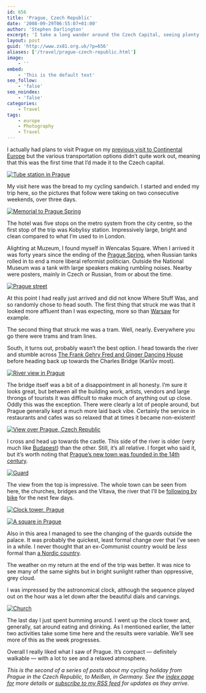 ```yaml
---
id: 656
title: 'Prague, Czech Republic'
date: '2008-09-29T06:55:07+01:00'
author: 'Stephen Darlington'
excerpt: 'I take a long wander around the Czech Capital, seeing plenty of its famous sites and even sampling some local food when staff deign to serve me.'
layout: post
guid: 'http://www.zx81.org.uk/?p=656'
aliases: ['/travel/prague-czech-republic.html']
image:
    - ''
embed:
    - 'This is the default text'
seo_follow:
    - 'false'
seo_noindex:
    - 'false'
categories:
    - Travel
tags:
    - europe
    - Photography
    - Travel
---
```


I actually had plans to visit Prague on my [previous visit to Continental Europe](http://www.zx81.org.uk/travel/tuscany-italy.html) but the various transportation options didn’t quite work out, meaning that this was the first time that I’d made it to the Czech capital.

[![Tube station in Prague](https://i0.wp.com/farm8.staticflickr.com/7050/6928331265_c9348e5edc.jpg?resize=500%2C333)](http://www.flickr.com/photos/stephendarlington/6928331265/ "Tube station in Prague by stephendarlington, on Flickr")

My visit here was the bread to my cycling sandwich. I started and ended my trip here, so the pictures that follow were taking on two consecutive weekends, over three days.

[![Memorial to Prague Spring](https://i0.wp.com/farm8.staticflickr.com/7045/6928331653_06ef59e349.jpg?resize=500%2C333)](http://www.flickr.com/photos/stephendarlington/6928331653/ "Memorial to Prague Spring by stephendarlington, on Flickr")

The hotel was five stops on the metro system from the city centre, so the first stop of the trip was Kobylisy station. Impressively large, bright and clean compared to what I’m used to in London.

Alighting at Muzeum, I found myself in Wencalas Square. When I arrived it was forty years since the ending of the [Prague Spring](http://en.wikipedia.org/wiki/Prague_Spring), when Russian tanks rolled in to end a more liberal reformist politician. Outside the National Museum was a tank with large speakers making rumbling noises. Nearby were posters, mainly in Czech or Russian, from or about the time.

[![Prague street](https://i0.wp.com/farm8.staticflickr.com/7050/6928332053_bbfbfeda48.jpg?resize=500%2C333)](http://www.flickr.com/photos/stephendarlington/6928332053/ "Prague street by stephendarlington, on Flickr")

At this point I had really just arrived and did not know Where Stuff Was, and so randomly chose to head south. The first thing that struck me was that it looked more affluent than I was expecting, more so than [Warsaw](http://www.zx81.org.uk/travel/poland.html) for example.

The second thing that struck me was a tram. Well, nearly. Everywhere you go there were trams and tram lines.

South, it turns out, probably wasn’t the best option. I head towards the river and stumble across [The Frank Gehry Fred and Ginger Dancing House](http://en.wikipedia.org/wiki/Dancing_House) before heading back up towards the Charles Bridge (Karlův most).

[![River view in Prague](https://i0.wp.com/farm8.staticflickr.com/7066/6928332317_77251b5321.jpg?resize=333%2C500)](http://www.flickr.com/photos/stephendarlington/6928332317/ "River view in Prague by stephendarlington, on Flickr")

The bridge itself was a bit of a disappointment in all honesty. I’m sure it looks great, but between all the building work, artists, vendors and large throngs of tourists it was difficult to make much of anything out up close. Oddly this was the exception. There were clearly a lot of people around, but Prague generally kept a much more laid back vibe. Certainly the service in restaurants and cafes was so relaxed that at times it became non-existent!

[![View over Prague, Czech Republic](https://i0.wp.com/farm8.staticflickr.com/7189/6782212610_8503b31c4d.jpg?resize=500%2C333)](http://www.flickr.com/photos/stephendarlington/6782212610/ "View over Prague, Czech Republic by stephendarlington, on Flickr")

I cross and head up towards the castle. This side of the river is older (very much like [Budapest](http://www.zx81.org.uk/travel/hungary.html)) than the other. Still, it’s all relative. I forget who said it, but it’s worth noting that [Prague’s new town was founded in the 14th century](http://wikitravel.org/en/Prague/New_Town).

[![Guard](https://i0.wp.com/farm8.staticflickr.com/7183/6782212942_171e4ba4fe.jpg?resize=333%2C500)](http://www.flickr.com/photos/stephendarlington/6782212942/ "Guard by stephendarlington, on Flickr")

The view from the top is impressive. The whole town can be seen from here, the churches, bridges and the Vltava, the river that I’ll be [following by bike](http://www.zx81.org.uk/travel/cycling-from-the-czech-republic-to-germany.html) for the next few days.

[![Clock tower, Prague](https://i0.wp.com/farm8.staticflickr.com/7058/6782213236_be887ca29e.jpg?resize=500%2C333)](http://www.flickr.com/photos/stephendarlington/6782213236/ "Clock tower, Prague by stephendarlington, on Flickr")

[![A square in Prague](https://i0.wp.com/farm8.staticflickr.com/7065/6928340487_89343c5d76.jpg?resize=500%2C333)](http://www.flickr.com/photos/stephendarlington/6928340487/ "A square in Prague by stephendarlington, on Flickr")

Also in this area I managed to see the changing of the guards outside the palace. It was probably the quickest, least formal change over that I’ve seen in a while. I never thought that an ex-Communist country would be *less* formal than [a Nordic country](http://www.zx81.org.uk/travel/copenhagen-denmark.html).

The weather on my return at the end of the trip was better. It was nice to see many of the same sights but in bright sunlight rather than oppressive, grey cloud.

I was impressed by the astronomical clock, although the sequence played out on the hour was a let down after the beautiful dials and carvings.

[![Church](https://i0.wp.com/farm8.staticflickr.com/7068/6928340095_da7a40cecd.jpg?resize=500%2C333)](http://www.flickr.com/photos/stephendarlington/6928340095/ "Church by stephendarlington, on Flickr")

The last day I just spent bumming around. I went up the clock tower and, generally, sat around eating and drinking. As I mentioned earlier, the latter two activities take some time here and the results were variable. We’ll see more of this as the week progresses.

Overall I really liked what I saw of Prague. It’s compact — definitely walkable — with a lot to see and a relaxed atmosphere.

*This is the second of a series of posts about my cycling holiday from Prague in the Czech Republic, to Meißen, in Germany. See the [index page for](http://www.zx81.org.uk/travel/cycling-from-the-czech-republic-to-germany.html) more details or [subscribe to my RSS feed](http://feeds.zx81.org.uk/zx81orguk) for updates as they arrive.*